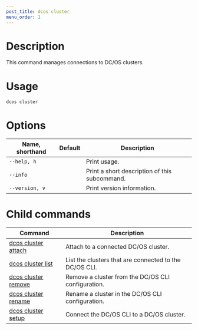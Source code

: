 ```yaml
---
post_title: dcos cluster
menu_order: 1
---
```


# Description
This command manages connections to DC/OS clusters.

# Usage

```bash
dcos cluster
```

# Options

| Name, shorthand | Default | Description |
|---------|-------------|-------------|
| `--help, h`   |             |  Print usage. |
| `--info`   |             |  Print a short description of this subcommand. |
| `--version, v`   |             | Print version information. |

# Child commands

| Command | Description |
|---------|-------------|
| [dcos cluster attach](/docs/1.10/cli/command-reference/dcos-cluster/dcos-cluster-attach/)   |  Attach to a connected DC/OS cluster. |
| [dcos cluster list](/docs/1.10/cli/command-reference/dcos-cluster/dcos-cluster-list/)       |  List the clusters that are connected to the DC/OS CLI.  |
| [dcos cluster remove](/docs/1.10/cli/command-reference/dcos-cluster/dcos-cluster-remove/)   |  Remove a cluster from the DC/OS CLI configuration.   |
| [dcos cluster rename](/docs/1.10/cli/command-reference/dcos-cluster/dcos-cluster-rename/)   |  Rename a cluster in the DC/OS CLI configuration.  |
| [dcos cluster setup](/docs/1.10/cli/command-reference/dcos-cluster/dcos-cluster-setup/)     |  Connect the DC/OS CLI to a DC/OS cluster.  |
